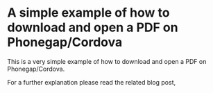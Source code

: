 # A simple example of how to download and open a PDF on Phonegap/Cordova

This is a very simple example of how to download and open a PDF on Phonegap/Cordova.

For a further explanation please read the related blog post, 